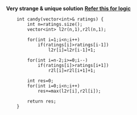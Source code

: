 **Very strange & unique solution**
**[Refer this for logic](https://youtu.be/h6_lIwZYHQw)**

```
    int candy(vector<int>& ratings) {
        int n=ratings.size();
        vector<int> l2r(n,1),r2l(n,1);
        
        for(int i=1;i<n;i++)
            if(ratings[i]>ratings[i-1])
                l2r[i]=l2r[i-1]+1;
        
        for(int i=n-2;i>=0;i--)
            if(ratings[i]>ratings[i+1])
                r2l[i]=r2l[i+1]+1;
        
        int res=0;
        for(int i=0;i<n;i++)
            res+=max(l2r[i],r2l[i]);
        
        return res;
    }
```
